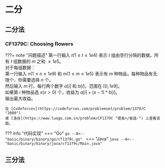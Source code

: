 # 二分

## 二分法

### CF1379C: Choosing flowers

???+ note "问题描述"
    第一行输入 $t(1≤t≤1e4)$ 表示 $t$ 组由空行分隔的数据。所有 $t$ 组数据的 $m$ 之和 $≤1e5$。<br>
    对于每组数据：<br>
    第一行输入 $n(1≤n≤1e9)$ 和 $m(1≤m≤1e5)$ 表示有 $m$ 种物品，每种物品有无限个，你需要选择 $n$ 个。<br>
    然后输入 $m$ 行，每行两个数字 $a[i]$ 和 $b[i]$，范围在 $[0,1e9]$。<br>
    如果第 $i$ 种物品选 $x(x>0)$ 个，收益为 $a[i]+(x-1)*b[i]$。<br>
    输出最大收益。
    
    在 [Codeforces](https://codeforces.com/problemset/problem/1379/C "2000")
    或 [洛谷](https://www.luogu.com.cn/problem/CF1379C "提高+/省选-") 上查看该题。

??? info "代码实现"
    === "Go"
        ```go
        --8<-- "basic/binary/binary/go/cf1379c.go"
        ```
    === "Java"
        ```java
        --8<-- "basic/binary/binary/java/cf1379c/Main.java"
        ```

## 三分法
